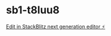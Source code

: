 # sb1-t8luu8

[Edit in StackBlitz next generation editor ⚡️](https://stackblitz.com/~/github.com/yaneexy/sb1-t8luu8)